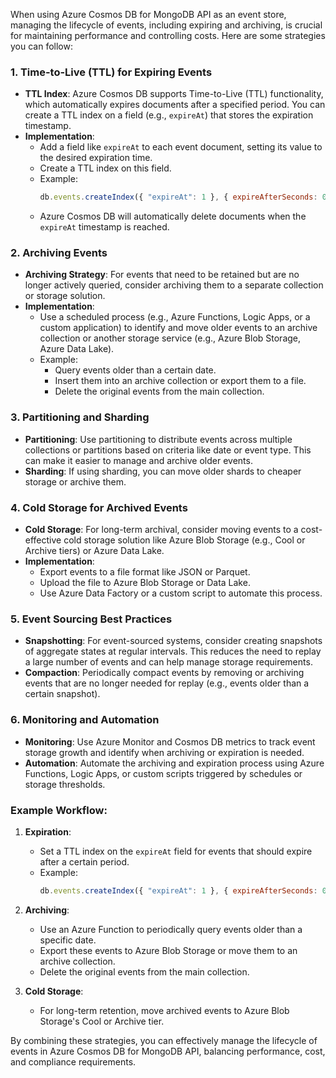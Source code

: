 When using Azure Cosmos DB for MongoDB API as an event store, managing the lifecycle of events, including expiring and archiving, is crucial for maintaining performance and controlling costs. Here are some strategies you can follow:

### 1. **Time-to-Live (TTL) for Expiring Events**
   - **TTL Index**: Azure Cosmos DB supports Time-to-Live (TTL) functionality, which automatically expires documents after a specified period. You can create a TTL index on a field (e.g., `expireAt`) that stores the expiration timestamp.
   - **Implementation**:
     - Add a field like `expireAt` to each event document, setting its value to the desired expiration time.
     - Create a TTL index on this field.
     - Example:
       ```javascript
       db.events.createIndex({ "expireAt": 1 }, { expireAfterSeconds: 0 });
       ```
     - Azure Cosmos DB will automatically delete documents when the `expireAt` timestamp is reached.

### 2. **Archiving Events**
   - **Archiving Strategy**: For events that need to be retained but are no longer actively queried, consider archiving them to a separate collection or storage solution.
   - **Implementation**:
     - Use a scheduled process (e.g., Azure Functions, Logic Apps, or a custom application) to identify and move older events to an archive collection or another storage service (e.g., Azure Blob Storage, Azure Data Lake).
     - Example:
       - Query events older than a certain date.
       - Insert them into an archive collection or export them to a file.
       - Delete the original events from the main collection.

### 3. **Partitioning and Sharding**
   - **Partitioning**: Use partitioning to distribute events across multiple collections or partitions based on criteria like date or event type. This can make it easier to manage and archive older events.
   - **Sharding**: If using sharding, you can move older shards to cheaper storage or archive them.

### 4. **Cold Storage for Archived Events**
   - **Cold Storage**: For long-term archival, consider moving events to a cost-effective cold storage solution like Azure Blob Storage (e.g., Cool or Archive tiers) or Azure Data Lake.
   - **Implementation**:
     - Export events to a file format like JSON or Parquet.
     - Upload the file to Azure Blob Storage or Data Lake.
     - Use Azure Data Factory or a custom script to automate this process.

### 5. **Event Sourcing Best Practices**
   - **Snapshotting**: For event-sourced systems, consider creating snapshots of aggregate states at regular intervals. This reduces the need to replay a large number of events and can help manage storage requirements.
   - **Compaction**: Periodically compact events by removing or archiving events that are no longer needed for replay (e.g., events older than a certain snapshot).

### 6. **Monitoring and Automation**
   - **Monitoring**: Use Azure Monitor and Cosmos DB metrics to track event storage growth and identify when archiving or expiration is needed.
   - **Automation**: Automate the archiving and expiration process using Azure Functions, Logic Apps, or custom scripts triggered by schedules or storage thresholds.

### Example Workflow:
1. **Expiration**:
   - Set a TTL index on the `expireAt` field for events that should expire after a certain period.
   - Example:
     ```javascript
     db.events.createIndex({ "expireAt": 1 }, { expireAfterSeconds: 0 });
     ```

2. **Archiving**:
   - Use an Azure Function to periodically query events older than a specific date.
   - Export these events to Azure Blob Storage or move them to an archive collection.
   - Delete the original events from the main collection.

3. **Cold Storage**:
   - For long-term retention, move archived events to Azure Blob Storage's Cool or Archive tier.

By combining these strategies, you can effectively manage the lifecycle of events in Azure Cosmos DB for MongoDB API, balancing performance, cost, and compliance requirements.